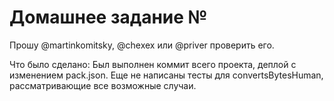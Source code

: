 # Домашнее задание №

Прошу @martinkomitsky, @chexex или @priver проверить его.

Что было сделано: Был выполнен коммит всего проекта, деплой с изменением pack.json. Еще не написаны тесты для convertsBytesHuman, рассматривающие все возможные случаи.
